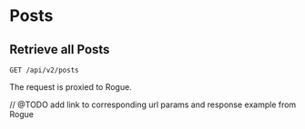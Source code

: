 # Posts

## Retrieve all Posts
```
GET /api/v2/posts
```

The request is proxied to Rogue.

// @TODO add link to corresponding url params and response example from Rogue

